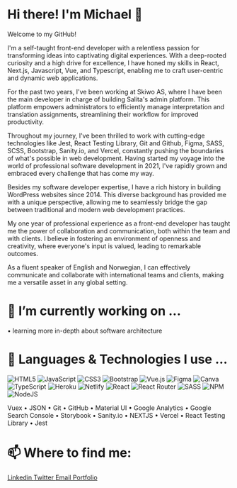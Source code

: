 # Hi there! I'm Michael 👋
Welcome to my GitHub!

I'm a self-taught front-end developer with a relentless passion for transforming ideas into captivating digital experiences. With a deep-rooted curiosity and a high drive for excellence, I have honed my skills in React, Next.js, Javascript, Vue, and Typescript, enabling me to craft user-centric and dynamic web applications.

For the past two years, I've been working at Skiwo AS, where I have been the main developer in charge of building Salita's admin platform. This platform empowers administrators to efficiently manage interpretation and translation assignments, streamlining their workflow for improved productivity.

Throughout my journey, I've been thrilled to work with cutting-edge technologies like Jest, React Testing Library, Git and Github, Figma, SASS, SCSS, Bootstrap, Sanity.io, and Vercel, constantly pushing the boundaries of what's possible in web development. Having started my voyage into the world of professional software development in 2021, I've rapidly grown and embraced every challenge that has come my way.

Besides my software developer expertise, I have a rich history in building WordPress websites since 2014. This diverse background has provided me with a unique perspective, allowing me to seamlessly bridge the gap between traditional and modern web development practices.

My one year of professional experience as a front-end developer has taught me the power of collaboration and communication, both within the team and with clients. I believe in fostering an environment of openness and creativity, where everyone's input is valued, leading to remarkable outcomes.

As a fluent speaker of English and Norwegian, I can effectively communicate and collaborate with international teams and clients, making me a versatile asset in any global setting.

# 🔭 I’m currently working on ...
• learning more in-depth about software architecture

# 🤔 Languages & Technologies I use ...
![HTML5](https://img.shields.io/badge/html5-%23E34F26.svg?style=for-the-badge&logo=html5&logoColor=white) ![JavaScript](https://img.shields.io/badge/javascript-%23323330.svg?style=for-the-badge&logo=javascript&logoColor=%23F7DF1E) ![CSS3](https://img.shields.io/badge/css3-%231572B6.svg?style=for-the-badge&logo=css3&logoColor=white) ![Bootstrap](https://img.shields.io/badge/bootstrap-%23563D7C.svg?style=for-the-badge&logo=bootstrap&logoColor=white) ![Vue.js](https://img.shields.io/badge/vuejs-%2335495e.svg?style=for-the-badge&logo=vuedotjs&logoColor=%234FC08D) 	![Figma](https://img.shields.io/badge/figma-%23F24E1E.svg?style=for-the-badge&logo=figma&logoColor=white) ![Canva](https://img.shields.io/badge/Canva-%2300C4CC.svg?style=for-the-badge&logo=Canva&logoColor=white) ![TypeScript](https://img.shields.io/badge/typescript-%23007ACC.svg?style=for-the-badge&logo=typescript&logoColor=white) ![Heroku](https://img.shields.io/badge/heroku-%23430098.svg?style=for-the-badge&logo=heroku&logoColor=white) ![Netlify](https://img.shields.io/badge/netlify-%23000000.svg?style=for-the-badge&logo=netlify&logoColor=#00C7B7) ![React](https://img.shields.io/badge/react-%2320232a.svg?style=for-the-badge&logo=react&logoColor=%2361DAFB) ![React Router](https://img.shields.io/badge/React_Router-CA4245?style=for-the-badge&logo=react-router&logoColor=white) ![SASS](https://img.shields.io/badge/SASS-hotpink.svg?style=for-the-badge&logo=SASS&logoColor=white) ![NPM](https://img.shields.io/badge/NPM-%23000000.svg?style=for-the-badge&logo=npm&logoColor=white) ![NodeJS](https://img.shields.io/badge/node.js-6DA55F?style=for-the-badge&logo=node.js&logoColor=white)

Vuex • JSON • Git • GitHub • Material UI • Google Analytics • Google Search Console • Storybook • Sanity.io • NEXTJS • Vercel • React Testing Library • Jest

# 📫 Where to find me:
<a href="https://www.linkedin.com/in/michaelsiddiqi/"> Linkedin </a> <a href="https://twitter.com/DevrMichael"> Twitter </a> <a href="mailto:siddiqimichael@gmail.com"> Email </a> <a href="https://michaelsiddiqi.com/"> Portfolio </a> <br>
